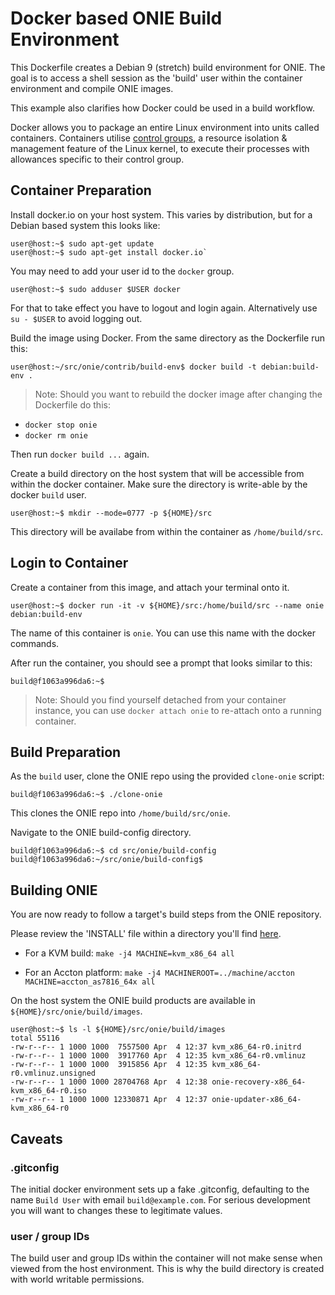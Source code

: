 # Docker based ONIE Build Environment

This Dockerfile creates a Debian 9 (stretch) build environment for
ONIE.  The goal is to access a shell session as the 'build' user
within the container environment and compile ONIE images.

This example also clarifies how Docker could be used in a build
workflow.

Docker allows you to package an entire Linux environment into units
called containers. Containers utilise [control
groups](https://en.wikipedia.org/wiki/Cgroups "Wikipedia Cgroups"), a
resource isolation & management feature of the Linux kernel, to
execute their processes with allowances specific to their control
group.

## Container Preparation

Install docker.io on your host system.  This varies by distribution,
but for a Debian based system this looks like:
```
user@host:~$ sudo apt-get update
user@host:~$ sudo apt-get install docker.io`
```

You may need to add your user id to the `docker` group.
```
user@host:~$ sudo adduser $USER docker
```

For that to take effect you have to logout and login again.
Alternatively use `su - $USER` to avoid logging out.

Build the image using Docker.  From the same directory as the
Dockerfile run this:
```
user@host:~/src/onie/contrib/build-env$ docker build -t debian:build-env .
```

> Note: Should you want to rebuild the docker image after changing the
> Dockerfile do this:
* `docker stop onie`
* `docker rm onie`

Then run `docker build ...` again.

Create a build directory on the host system that will be accessible
from within the docker container.  Make sure the directory is
write-able by the docker `build` user.

```
user@host:~$ mkdir --mode=0777 -p ${HOME}/src
```

This directory will be availabe from within the container as
`/home/build/src`.

## Login to Container

Create a container from this image, and attach your terminal onto it.

```
user@host:~$ docker run -it -v ${HOME}/src:/home/build/src --name onie debian:build-env
```

The name of this container is `onie`.  You can use this name with the
docker commands.

After run the container, you should see a prompt that looks similar to
this:

```
build@f1063a996da6:~$
```

> Note: Should you find yourself detached from your container
> instance, you can use `docker attach onie` to re-attach onto a
> running container.

## Build Preparation
As the `build` user, clone the ONIE repo using the provided
`clone-onie` script:

```
build@f1063a996da6:~$ ./clone-onie
```

This clones the ONIE repo into `/home/build/src/onie`.

Navigate to the ONIE build-config directory.

```
build@f1063a996da6:~$ cd src/onie/build-config
build@f1063a996da6:~/src/onie/build-config$
```

## Building ONIE
You are now ready to follow a target's build steps from the ONIE repository.

Please review the 'INSTALL' file within a directory you'll find [here](https://github.com/opencomputeproject/onie/tree/master/machine "onie/machines").

* For a KVM build: `make -j4 MACHINE=kvm_x86_64 all`

* For an Accton platform: `make -j4 MACHINEROOT=../machine/accton MACHINE=accton_as7816_64x all`

On the host system the ONIE build products are available in
`${HOME}/src/onie/build/images`.

```
user@host:~$ ls -l ${HOME}/src/onie/build/images
total 55116
-rw-r--r-- 1 1000 1000  7557500 Apr  4 12:37 kvm_x86_64-r0.initrd
-rw-r--r-- 1 1000 1000  3917760 Apr  4 12:35 kvm_x86_64-r0.vmlinuz
-rw-r--r-- 1 1000 1000  3915856 Apr  4 12:35 kvm_x86_64-r0.vmlinuz.unsigned
-rw-r--r-- 1 1000 1000 28704768 Apr  4 12:38 onie-recovery-x86_64-kvm_x86_64-r0.iso
-rw-r--r-- 1 1000 1000 12330871 Apr  4 12:37 onie-updater-x86_64-kvm_x86_64-r0
```

## Caveats

### .gitconfig

The initial docker environment sets up a fake .gitconfig, defaulting
to the name `Build User` with email `build@example.com`.  For serious
development you will want to changes these to legitimate values.

### user / group IDs

The build user and group IDs within the container will not make sense
when viewed from the host environment.  This is why the build
directory is created with world writable permissions.
